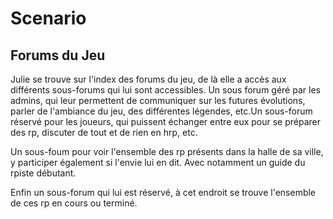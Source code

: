 # Scenario

## Forums du Jeu

Julie se trouve sur l'index des forums du jeu, de là elle a accès aux différents sous-forums qui lui sont accessibles. Un sous forum géré par les admins, qui leur permettent de communiquer sur les futures évolutions, parler de l'ambiance du jeu, des différentes légendes, etc.Un sous-forum réservé pour les joueurs, qui puissent échanger entre eux pour se préparer des rp, discuter de tout et de rien en hrp, etc.

Un sous-foum pour voir l'ensemble des rp présents dans la halle de sa ville, y participer également si l'envie lui en dit. Avec notamment un guide du rpiste débutant.

Enfin un sous-forum qui lui est réservé, à cet endroit se trouve l'ensemble de ces rp en cours ou terminé.
